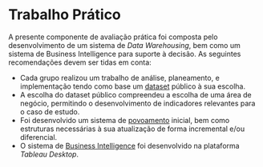 # Trabalho Prático
A presente componente de avaliação prática foi composta pelo desenvolvimento de um sistema de *Data Warehousing*, bem como um sistema de Business Intelligence para suporte à decisão.
As seguintes recomendações devem ser tidas em conta:
* Cada grupo realizou um trabalho de análise, planeamento, e implementação tendo como base um [dataset](Dataset/) público à sua escolha.
* A escolha do dataset público compreendeu a escolha de uma área de negócio, permitindo o desenvolvimento de indicadores relevantes para o caso de estudo.
* Foi desenvolvido um sistema de [povoamento](Povoamento/) inicial, bem como estruturas necessárias à sua atualização de forma incremental e/ou diferencial.
* O sistema de [Business Intelligence](BI/) foi desenvolvido na plataforma *Tableau Desktop*.